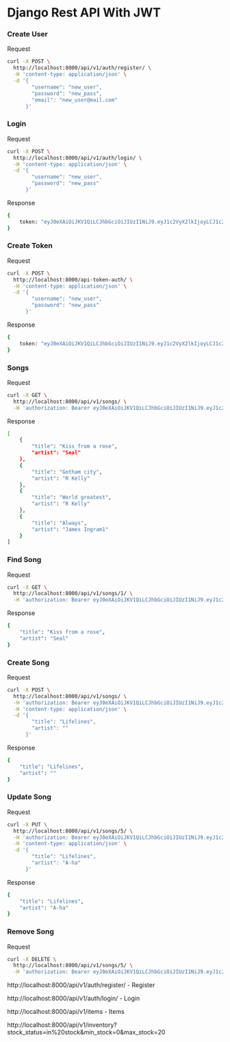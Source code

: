 # Django Rest API With JWT
### Create User 
Request
```sh
curl -X POST \
  http://localhost:8000/api/v1/auth/register/ \
  -H 'content-type: application/json' \
  -d '{
    	"username": "new_user",
    	"password": "new_pass",
    	"email": "new_user@mail.com"
      }'
```
### Login
Request
```sh
curl -X POST \
  http://localhost:8000/api/v1/auth/login/ \
  -H 'content-type: application/json' \
  -d '{
    	"username": "new_user",
    	"password": "new_pass"
      }'
```
Response
```sh
{
    token: "eyJ0eXAiOiJKV1QiLCJhbGciOiJIUzI1NiJ9.eyJ1c2VyX2lkIjoyLCJ1c2VybmFtZSI6Im5ld191c2VyIiwiZXhwIjoxNTQwNDkyMTQ2LCJlbWFpbCI6Im5ld191c2VyQG1haWwuY29tIn0.8_8S-5MYY-gXkkJ-emT97s-aW8JhMEGnOyahS20uPtQ"
}
```
### Create Token
Request
```sh
curl -X POST \
  http://localhost:8000/api-token-auth/ \
  -H 'content-type: application/json' \
  -d '{
        "username": "new_user",
        "password": "new_pass"
      }'
```
Response
```sh
{
    token: "eyJ0eXAiOiJKV1QiLCJhbGciOiJIUzI1NiJ9.eyJ1c2VyX2lkIjoyLCJ1c2VybmFtZSI6Im5ld191c2VyIiwiZXhwIjoxNTQwNDkyMTQ2LCJlbWFpbCI6Im5ld191c2VyQG1haWwuY29tIn0.8_8S-5MYY-gXkkJ-emT97s-aW8JhMEGnOyahS20uPtQ"
}
```
### Songs
Request
```sh
curl -X GET \
  http://localhost:8000/api/v1/songs/ \
  -H 'authorization: Bearer eyJ0eXAiOiJKV1QiLCJhbGciOiJIUzI1NiJ9.eyJ1c2VyX2lkIjoyLCJ1c2VybmFtZSI6Im5ld191c2VyIiwiZXhwIjoxNTQwNDkyMTQ2LCJlbWFpbCI6Im5ld191c2VyQG1haWwuY29tIn0.8_8S-5MYY-gXkkJ-emT97s-aW8JhMEGnOyahS20uPtQ' \
```
Response
```sh
[
    {
        "title": "Kiss from a rose",
        "artist": "Seal"
    },
    {
        "title": "Gotham city",
        "artist": "R Kelly"
    },
    {
        "title": "World greatest",
        "artist": "R Kelly"
    },
    {
        "title": "Always",
        "artist": "James Ingram1"
    }
]
```
### Find Song
Request
```sh
curl -X GET \
  http://localhost:8000/api/v1/songs/1/ \
  -H 'authorization: Bearer eyJ0eXAiOiJKV1QiLCJhbGciOiJIUzI1NiJ9.eyJ1c2VyX2lkIjoyLCJ1c2VybmFtZSI6Im5ld191c2VyIiwiZXhwIjoxNTQwNTU3Mjc3LCJlbWFpbCI6Im5ld191c2VyQG1haWwuY29tIn0.zCPIfm25UD3ySF7ivxfKwBEIaz4x68U8CY0pRCkJWTg' \
```
Response
```sh
{
    "title": "Kiss from a rose",
    "artist": "Seal"
}
```
### Create Song
Request
```sh
curl -X POST \
  http://localhost:8000/api/v1/songs/ \
  -H 'authorization: Bearer eyJ0eXAiOiJKV1QiLCJhbGciOiJIUzI1NiJ9.eyJ1c2VyX2lkIjoyLCJ1c2VybmFtZSI6Im5ld191c2VyIiwiZXhwIjoxNTQwNTU3Mjc3LCJlbWFpbCI6Im5ld191c2VyQG1haWwuY29tIn0.zCPIfm25UD3ySF7ivxfKwBEIaz4x68U8CY0pRCkJWTg' \
  -H 'content-type: application/json' \
  -d '{
        "title": "Lifelines",
        "artist": ""
      }'
```
Response
```sh
{
    "title": "Lifelines",
    "artist": ""
}
```
### Update Song
Request
```sh
curl -X PUT \
  http://localhost:8000/api/v1/songs/5/ \
  -H 'authorization: Bearer eyJ0eXAiOiJKV1QiLCJhbGciOiJIUzI1NiJ9.eyJ1c2VyX2lkIjoyLCJ1c2VybmFtZSI6Im5ld191c2VyIiwiZXhwIjoxNTQwNTU3Mjc3LCJlbWFpbCI6Im5ld191c2VyQG1haWwuY29tIn0.zCPIfm25UD3ySF7ivxfKwBEIaz4x68U8CY0pRCkJWTg' \
  -H 'content-type: application/json' \
  -d '{
        "title": "Lifelines",
        "artist": "A-ha"
      }'
```
Response
```sh
{
    "title": "Lifelines",
    "artist": "A-ha"
}
```
### Remove Song
Request
```sh
curl -X DELETE \
  http://localhost:8000/api/v1/songs/5/ \
  -H 'authorization: Bearer eyJ0eXAiOiJKV1QiLCJhbGciOiJIUzI1NiJ9.eyJ1c2VyX2lkIjoyLCJ1c2VybmFtZSI6Im5ld191c2VyIiwiZXhwIjoxNTQwNTU3Mjc3LCJlbWFpbCI6Im5ld191c2VyQG1haWwuY29tIn0.zCPIfm25UD3ySF7ivxfKwBEIaz4x68U8CY0pRCkJWTg' \
```


http://localhost:8000/api/v1/auth/register/ - Register

http://localhost:8000/api/v1/auth/login/ - Login

http://localhost:8000/api/v1/items - Items

http://localhost:8000/api/v1/inventory?stock_status=in%20stock&min_stock=0&max_stock=20